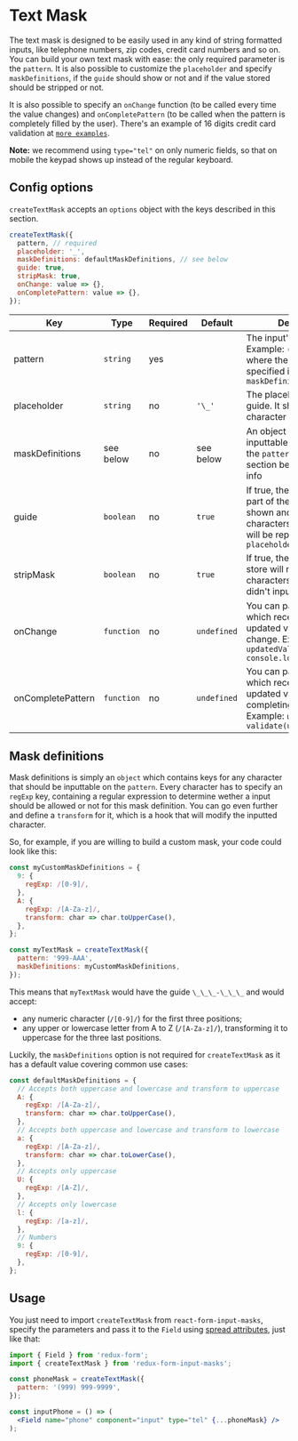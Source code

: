 # Text Mask

The text mask is designed to be easily used in any kind of string formatted inputs, like telephone numbers, zip codes, credit card numbers and so on. You can build your own text mask with ease: the only required parameter is the `pattern`. It is also possible to customize the `placeholder` and specify `maskDefinitions`, if the `guide` should show or not and if the value stored should be stripped or not.

It is also possible to specify an `onChange` function (to be called every time the value changes) and `onCompletePattern` (to be called when the pattern is completely filled by the user). There's an example of 16 digits credit card validation at [`more examples`](#/more).

**Note:** we recommend using `type="tel"` on only numeric fields, so that on mobile the keypad shows up instead of the regular keyboard.

## Config options

`createTextMask` accepts an `options` object with the keys described in this section.

```jsx
createTextMask({
  pattern, // required
  placeholder: '_',
  maskDefinitions: defaultMaskDefinitions, // see below
  guide: true,
  stripMask: true,
  onChange: value => {},
  onCompletePattern: value => {},
});
```

| Key               | Type       | Required | Default     | Description                                                                                                                                   |
| ----------------- | ---------- | -------- | ----------- | --------------------------------------------------------------------------------------------------------------------------------------------- |
| pattern           | `string`   | yes      |             | The input's pattern. Example: `(999) 999-9999`, where the character `9` is specified in the `maskDefinitions`                                 |
| placeholder       | `string`   | no       | `'\_'`      | The placeholder to fill the guide. It should be a single character                                                                            |
| maskDefinitions   | see below  | no       | see below   | An object with the inputtable characters for the `pattern`. Check the section below for more info                                             |
| guide             | `boolean`  | no       | `true`      | If true, the non inputted part of the mask will be shown and the inputtable characters of the `pattern` will be replaced by the `placeholder` |
| stripMask         | `boolean`  | no       | `true`      | If true, the value on the store will not contain any characters that the user didn't input                                                    |
| onChange          | `function` | no       | `undefined` | You can pass a function which receives the updated value upon change. Example: `updatedValue => console.log(updatedValue)`                    |
| onCompletePattern | `function` | no       | `undefined` | You can pass a function which receives the updated value upon completing the `pattern`. Example: `updatedValue => validate(updatedValue)`     |

## Mask definitions

Mask definitions is simply an `object` which contains keys for any character that should be inputtable on the `pattern`. Every character has to specify an `regExp` key, containing a regular expression to determine wether a input should be allowed or not for this mask definition. You can go even further and define a `transform` for it, which is a hook that will modify the inputted character.

So, for example, if you are willing to build a custom mask, your code could look like this:

```jsx
const myCustomMaskDefinitions = {
  9: {
    regExp: /[0-9]/,
  },
  A: {
    regExp: /[A-Za-z]/,
    transform: char => char.toUpperCase(),
  },
};

const myTextMask = createTextMask({
  pattern: '999-AAA',
  maskDefinitions: myCustomMaskDefinitions,
});
```

This means that `myTextMask` would have the guide `\_\_\_-\_\_\_` and would accept:

* any numeric character (`/[0-9]/`) for the first three positions;
* any upper or lowercase letter from A to Z (`/[A-Za-z]/`), transforming it to uppercase for the three last positions.

Luckily, the `maskDefinitions` option is not required for `createTextMask` as it has a default value covering common use cases:

```jsx
const defaultMaskDefinitions = {
  // Accepts both uppercase and lowercase and transform to uppercase
  A: {
    regExp: /[A-Za-z]/,
    transform: char => char.toUpperCase(),
  },
  // Accepts both uppercase and lowercase and transform to lowercase
  a: {
    regExp: /[A-Za-z]/,
    transform: char => char.toLowerCase(),
  },
  // Accepts only uppercase
  U: {
    regExp: /[A-Z]/,
  },
  // Accepts only lowercase
  l: {
    regExp: /[a-z]/,
  },
  // Numbers
  9: {
    regExp: /[0-9]/,
  },
};
```

## Usage

You just need to import `createTextMask` from `react-form-input-masks`, specify the parameters and pass it to the `Field` using [spread attributes](https://reactjs.org/docs/jsx-in-depth.html#spread-attributes), just like that:

```jsx
import { Field } from 'redux-form';
import { createTextMask } from 'redux-form-input-masks';

const phoneMask = createTextMask({
  pattern: '(999) 999-9999',
});

const inputPhone = () => (
  <Field name="phone" component="input" type="tel" {...phoneMask} />
);
```
